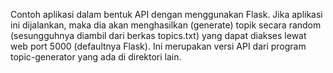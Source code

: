Contoh aplikasi dalam bentuk API dengan menggunakan Flask.
Jika aplikasi ini dijalankan, maka dia akan menghasilkan (generate) topik secara random
(sesungguhnya diambil dari berkas topics.txt)
yang dapat diakses lewat web port 5000 (defaultnya Flask).
Ini merupakan versi API dari program topic-generator yang ada di direktori lain.
